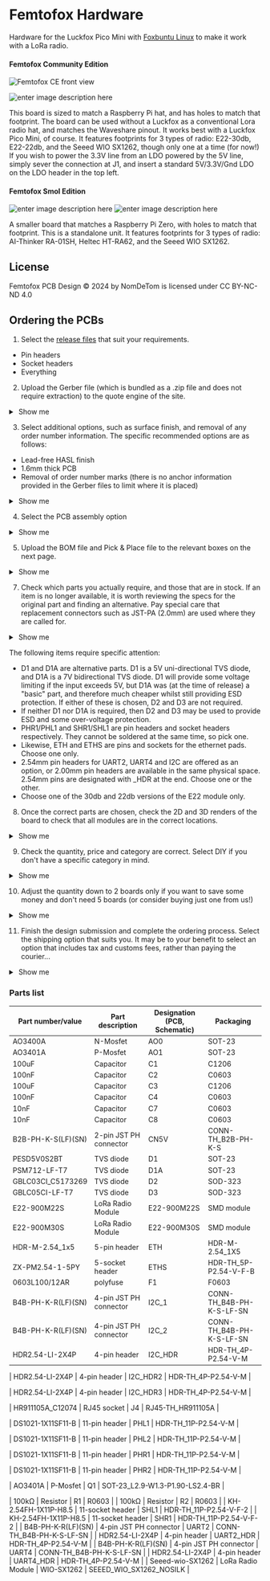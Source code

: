 # Femtofox Hardware
Hardware for the Luckfox Pico Mini with [Foxbuntu Linux](https://github.com/femtofox/femtofox) to make it work with a LoRa radio.

#### Femtofox Community Edition
![Femtofox CE front view](https://raw.githubusercontent.com/femtofox/Femtofox_Community_Hardware/refs/heads/main/Pictures/Femtofox%20CE%203d.png)

![enter image description here](https://raw.githubusercontent.com/femtofox/Femtofox_Community_Hardware/refs/heads/main/Pictures/Femtofox_Front_2025-01-15_rev1.1.webp)

This board is sized to match a Raspberry Pi hat, and has holes to match that footprint. The board can be used without a Luckfox as a conventional Lora radio hat, and matches the Waveshare pinout. It works best with a Luckfox Pico Mini, of course.
It features footprints for 3 types of radio: E22-30db, E22-22db, and the Seeed WIO SX1262, though only one at a time (for now!)
If you wish to power the 3.3V line from an LDO powered by the 5V line, simply sever the connection at J1, and insert a standard 5V/3.3V/Gnd LDO on the LDO header in the top left.

#### Femtofox Smol Edition
![enter image description here](https://raw.githubusercontent.com/femtofox/Femtofox_Community_Hardware/refs/heads/main/Pictures/Femtofox%20SE-RA-WIO%203d.png)
![enter image description here](https://raw.githubusercontent.com/femtofox/Femtofox_Community_Hardware/refs/heads/main/Pictures/Smol_front_side_2025-01-15.webp)


A smaller board that matches a Raspberry Pi Zero, with holes to match that footprint. This is a standalone unit.
It features footprints for 3 types of radio: AI-Thinker RA-01SH, Heltec HT-RA62, and the Seeed WIO SX1262.

## License
Femtofox PCB Design © 2024 by NomDeTom is licensed under CC BY-NC-ND 4.0 

## Ordering the PCBs

 1. Select the [release files](https://github.com/femtofox/Femtofox_Community_Hardware/releases/) that suit your requirements.
 - Pin headers
 - Socket headers
 - Everything

 2. Upload the Gerber file (which is bundled as a .zip file and does not require extraction) to the quote engine of the site.

<details>
 <summary> &nbsp;Show me </summary>

![uploading the Gerber file](https://raw.githubusercontent.com/femtofox/Femtofox_Community_Hardware/refs/heads/main/Pictures/01%20upload.webp)

</details>
 
 3. Select additional options, such as surface finish, and removal of any order number information. The specific recommended options are as follows:
 - Lead-free HASL finish
 - 1.6mm thick PCB
 - Removal of order number marks (there is no anchor information provided in the Gerber files to limit where it is placed)
<details>
 <summary> &nbsp;Show me </summary>
 
![setting additional options](https://raw.githubusercontent.com/femtofox/Femtofox_Community_Hardware/refs/heads/main/Pictures/02%20PCB%20spec.webp)

</details>

4. Select the PCB assembly option
<details>
 <summary> &nbsp;Show me </summary>
 
![enter image description here](https://raw.githubusercontent.com/femtofox/Femtofox_Community_Hardware/refs/heads/main/Pictures/03%20PCB%20assembly.webp)

</details>

5. Upload the BOM file and Pick & Place file to the relevant boxes on the next page.
<details>
 <summary> &nbsp;Show me </summary>
 
![enter image description here](https://raw.githubusercontent.com/femtofox/Femtofox_Community_Hardware/refs/heads/main/Pictures/04%20upload%20bom%20and%20pnp.webp)

![Files uploaded](https://raw.githubusercontent.com/femtofox/Femtofox_Community_Hardware/refs/heads/main/Pictures/05%20files%20uploaded.webp)
</details>

7. Check which parts you actually require, and those that are in stock. If an item is no longer available, it is worth reviewing the specs for the original part and finding an alternative. Pay special care that replacement connectors such as JST-PA (2.0mm) are used where they are called for.
<details>
 <summary> &nbsp;Show me </summary>
 
![deselect parts you don't want](https://raw.githubusercontent.com/Nestpebble/Femtofox_Community_Hardware/refs/heads/main/Pictures/07%20deselect%20unneeded%20parts.webp)
</details>

The following items require specific attention:
 - D1 and D1A are alternative parts. D1 is a 5V uni-directional TVS diode, and D1A is a 7V bidirectional TVS diode. D1 will provide some voltage limiting if the input exceeds 5V, but D1A was (at the time of release) a "basic" part, and therefore much cheaper whilst still providing ESD protection. If either of these is chosen, D2 and D3 are not required.
 - If neither D1 nor D1A is required, then D2 and D3 may be used to provide ESD and some over-voltage protection.
 - PHR1/PHL1 and SHR1/SHL1 are pin headers and socket headers respectively. They cannot be soldered at the same time, so pick one.
 - Likewise, ETH and ETHS are pins and sockets for the ethernet pads. Choose one only.
 - 2.54mm pin headers for UART2, UART4 and I2C are offered as an option, or 2.00mm pin headers are available in the same physical space. 2.54mm pins are designated with _HDR at the end. Choose one or the other.
 - Choose one of the 30db and 22db versions of the E22 module only.
8. Once the correct parts are chosen, check the 2D and 3D renders of the board to check that all modules are in the correct locations.
<details>
 <summary> &nbsp;Show me </summary>
 
![check the part placer](https://raw.githubusercontent.com/femtofox/Femtofox_Community_Hardware/refs/heads/main/Pictures/08%20confirm%20the%20placement.webp)
</details>

9. Check the quantity, price and category are correct. Select DIY if you don't have a specific category in mind.
<details>
 <summary> &nbsp;Show me </summary> 
 
![check the price and category](https://raw.githubusercontent.com/femtofox/Femtofox_Community_Hardware/refs/heads/main/Pictures/09%20check%20qty%20price%20category.webp)
 </details>
 
10. Adjust the quantity down to 2 boards only if you want to save some money and don't need 5 boards (or consider buying just one from us!)

<details>
 <summary> &nbsp;Show me </summary>
 
![change assembly option between 2 and 5](https://raw.githubusercontent.com/femtofox/Femtofox_Community_Hardware/refs/heads/main/Pictures/10%20adjust%20qty.webp)
</details>

11. Finish the design submission and complete the ordering process. Select the shipping option that suits you. It may be to your benefit to select an option that includes tax and customs fees, rather than paying the courier...
<details>
 <summary> &nbsp;Show me </summary>

![selecting a shipping option](https://raw.githubusercontent.com/Nestpebble/Femtofox_Community_Hardware/refs/heads/main/Pictures/11%20select%20shipping.webp)
</details>

### Parts list

  

| Part number/value | Part description | Designation (PCB, Schematic) | Packaging |
|----------------------|------------------------|------------------------------|---------------------------------|
| AO3400A | N-Mosfet | AO0 | SOT-23 |
| AO3401A | P-Mosfet | AO1 | SOT-23 |
| 100uF | Capacitor | C1 | C1206 |
| 100nF | Capacitor | C2 | C0603 |
| 100uF | Capacitor | C3 | C1206 |
| 100nF | Capacitor | C4 | C0603 |
| 10nF | Capacitor | C7 | C0603 |
| 10nF | Capacitor | C8 | C0603 |
| B2B-PH-K-S(LF)(SN) | 2-pin JST PH connector | CN5V | CONN-TH_B2B-PH-K-S |
| PESD5V0S2BT | TVS diode | D1 | SOT-23 |
| PSM712-LF-T7 | TVS diode | D1A | SOT-23 |
| GBLC03CI_C5173269 | TVS diode | D2 | SOD-323 |
| GBLC05CI-LF-T7 | TVS diode | D3 | SOD-323 |
| E22-900M22S | LoRa Radio Module | E22-900M22S | SMD module |
| E22-900M30S | LoRa Radio Module | E22-900M30S | SMD module |
| HDR-M-2.54_1x5 | 5-pin header | ETH | HDR-M-2.54_1X5 |
| ZX-PM2.54-1-5PY | 5-socket header | ETHS | HDR-TH_5P-P2.54-V-F-B |
| 0603L100/12AR | polyfuse | F1 | F0603 |
| B4B-PH-K-R(LF)(SN) | 4-pin JST PH connector | I2C_1 | CONN-TH_B4B-PH-K-S-LF-SN |
| B4B-PH-K-R(LF)(SN) | 4-pin JST PH connector | I2C_2 | CONN-TH_B4B-PH-K-S-LF-SN |
| HDR2.54-LI-2X4P | 4-pin header | I2C_HDR | HDR-TH_4P-P2.54-V-M |

| HDR2.54-LI-2X4P | 4-pin header | I2C_HDR2 | HDR-TH_4P-P2.54-V-M |

| HDR2.54-LI-2X4P | 4-pin header | I2C_HDR3 | HDR-TH_4P-P2.54-V-M |

| HR911105A_C12074 | RJ45 socket | J4 | RJ45-TH_HR911105A |

| DS1021-1X11SF11-B | 11-pin header | PHL1 | HDR-TH_11P-P2.54-V-M |

| DS1021-1X11SF11-B | 11-pin header | PHL2 | HDR-TH_11P-P2.54-V-M |

| DS1021-1X11SF11-B | 11-pin header | PHR1 | HDR-TH_11P-P2.54-V-M |

| DS1021-1X11SF11-B | 11-pin header | PHR2 | HDR-TH_11P-P2.54-V-M |

| AO3401A | P-Mosfet | Q1 | SOT-23_L2.9-W1.3-P1.90-LS2.4-BR |

| 100kΩ | Resistor | R1 | R0603 |
| 100kΩ | Resistor | R2 | R0603 |
| KH-2.54FH-1X11P-H8.5 | 11-socket header | SHL1 | HDR-TH_11P-P2.54-V-F-2 |
| KH-2.54FH-1X11P-H8.5 | 11-socket header | SHR1 | HDR-TH_11P-P2.54-V-F-2 |
| B4B-PH-K-R(LF)(SN) | 4-pin JST PH connector | UART2 | CONN-TH_B4B-PH-K-S-LF-SN |
| HDR2.54-LI-2X4P | 4-pin header | UART2_HDR | HDR-TH_4P-P2.54-V-M |
| B4B-PH-K-R(LF)(SN) | 4-pin JST PH connector | UART4 | CONN-TH_B4B-PH-K-S-LF-SN |
| HDR2.54-LI-2X4P | 4-pin header | UART4_HDR | HDR-TH_4P-P2.54-V-M |
| Seeed-wio-SX1262 | LoRa Radio Module | WIO-SX1262 | SEEED_WIO_SX1262_NOSILK |
<!--stackedit_data:
eyJoaXN0b3J5IjpbNjk4MTA4NTUyLC0xNzk5MzkxNjMwLDExND
UzMDczMCwtMTAwMTk5NzgzNSwxMzUxNjk4OTc0LDI0MjU3OTc4
MywxNjQyOTE1MTI2LC0xNTU3NjMwNDk4LDM5Mjc3MTM4NiwtMj
EwMDA0OTUwXX0=
-->